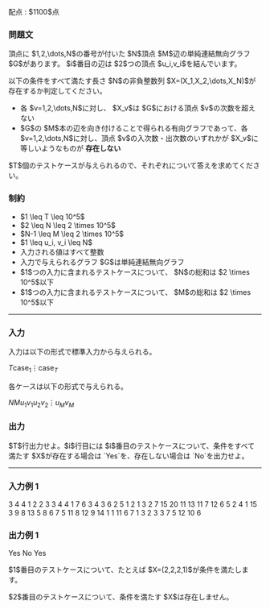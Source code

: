 
<div>

<span>

<span>

<p>
配点 : $1100$点
</p>

<div>

<section>

### **問題文**

<p>
頂点に $1,2,\dots,N$の番号が付いた $N$頂点 $M$辺の単純連結無向グラフ $G$があります。 $i$番目の辺は $2$つの頂点 $u_i,v_i$を結んでいます。
</p>

<p>
以下の条件をすべて満たす長さ $N$の非負整数列 $X=(X_1,X_2,\dots,X_N)$が存在するか判定してください。
</p>

<ul>

<li>
各 $v=1,2,\dots,N$に対し、 $X_v$は $G$における頂点 $v$の次数を超えない
</li>

<li>
$G$の $M$本の辺を向き付けることで得られる有向グラフであって、各 $v=1,2,\dots,N$に対し、頂点 $v$の入次数・出次数のいずれかが $X_v$に等しいようなものが
<strong>
存在しない
</strong>

</li>

</ul>

<p>
$T$個のテストケースが与えられるので、それぞれについて答えを求めてください。
</p>

</section>

</div>

<div>

<section>

### **制約**

<ul>

<li>
$1 \leq T \leq 10^5$
</li>

<li>
$2 \leq N \leq 2 \times 10^5$
</li>

<li>
$N-1 \leq M \leq 2 \times 10^5$
</li>

<li>
$1 \leq u_i, v_i \leq N$
</li>

<li>
入力される値はすべて整数
</li>

<li>
入力で与えられるグラフ $G$は単純連結無向グラフ
</li>

<li>
$1$つの入力に含まれるテストケースについて、 $N$の総和は $2 \times 10^5$以下
</li>

<li>
$1$つの入力に含まれるテストケースについて、 $M$の総和は $2 \times 10^5$以下
</li>

</ul>

</section>

</div>

---

<div>

<div>

<section>

### **入力**

<p>
入力は以下の形式で標準入力から与えられる。
</p>

<div>

$T$$\mathrm{case}_1$$\vdots$$\mathrm{case}_T$
</div>

<p>
各ケースは以下の形式で与えられる。
</p>

<div>

$N$$M$$u_1$$v_1$$u_2$$v_2$$\vdots$$u_M$$v_M$
</div>

</section>

</div>

<div>

<section>

### **出力**

<p>
$T$行出力せよ。$i$行目には $i$番目のテストケースについて、条件をすべて満たす $X$が存在する場合は `Yes`を、存在しない場合は `No`を出力せよ。
</p>

</section>

</div>

</div>

---

<div>

<section>

### **入力例 1**

<div>

3
4 4
1 2
2 3
3 4
4 1
7 6
3 4
3 6
2 5
1 2
1 3
2 7
15 20
11 13
11 7
12 6
5 2
4 1
15 3
9 8
13 5
8 6
7 5
11 8
12 9
14 1
1 11
6 7
1 3
2 3
3 7
5 12
10 6

</div>

</section>

</div>

<div>

<section>

### **出力例 1**

<div>

Yes
No
Yes

</div>

<p>
$1$番目のテストケースについて、たとえば $X=(2,2,2,1)$が条件を満たします。
</p>

<p>
$2$番目のテストケースについて、条件を満たす $X$は存在しません。
</p>

</section>

</div>

</span>

</span>

</div>
